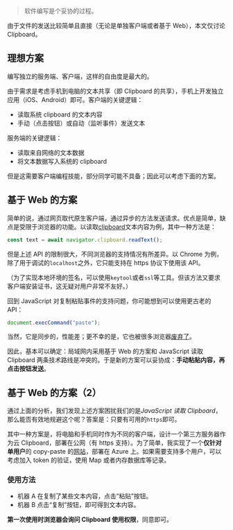 > 软件编写是个妥协的过程。

由于文件的发送比较简单且直接（无论是单独客户端或者基于 Web），本文仅讨论 Clipboard。

## 理想方案

编写独立的服务端、客户端，这样的自由度是最大的。

由于需求是考虑手机到电脑的文本共享（即 Clipboard 的共享），手机上开发独立应用（iOS、Android）即可。客户端的关键逻辑：

- 读取系统 clipboard 的文本内容
- 手动（点击按钮）或自动（监听事件）发送文本

服务端的关键逻辑：

- 读取来自网络的文本数据
- 将文本数据写入系统的 clipboard

但是这需要客户端编程技能，部分同学可能不具备；因此可以考虑下面的方案。

## 基于 Web 的方案

简单的说，通过网页取代原生客户端，通过异步的方法发送请求。优点是简单，缺点是受限于浏览器的功能。以读取[clipboard](https://developer.mozilla.org/en-US/docs/Mozilla/Add-ons/WebExtensions/Interact_with_the_clipboard)文本内容为例，其中一种方法是：

```js
const text = await navigator.clipboard.readText();
```

但是上述 API 的限制很大，不同浏览器的支持情况有所差异。以 Chrome 为例，除了用于调试的`localhost`之外，它只能支持在 https 协议下使用该 API。

（为了实现本地环境的签名，可以使用`keytool`或者`ssl`等工具。但该方法又要求客户端安装证书，这无疑对用户非常不友好。）

回到 JavaScript 对复制粘贴事件的支持问题，你可能想到可以使用更古老的 API：

```js
document.execCommand("paste");
```

当然，它是同步的，性能差；更不幸的是，它也被很多浏览器[废弃了](https://stackoverflow.com/questions/6969403/)。

因此，基本可以确定：局域网内采用基于 Web 的方案和 JavaScript 读取 Clipboard 两条技术路线是冲突的。于是新的方案可以妥协成：**手动粘贴内容，再点击按钮发送**。

## 基于 Web 的方案（2）

通过上面的分析，我们发现上述方案困扰我们的是*JavaScript 读取 Clipboard*，那么能否有效地规避这个呢？答案是：只要有可用的`https`即可。

其中一种方案是，将电脑和手机同时作为不同的客户端，设计一个第三方服务器作为云 Clipboard，部署在公网（有 https 支持）。为了简单，我实现了一个**仅针对单用户**的 copy-paste 的[网站](https://zp-spring.azurewebsites.net/)，部署在 Azure 上。如果需要支持多个用户，可以考虑加入 token 的验证，使用 Map 或者内存数据库等记录。

### 使用方法

- 机器 A 在复制了某些文本内容，点击“粘贴”按钮。
- 机器 B 点击“复制”按钮，即可得到文本内容。

**第一次使用时浏览器会询问 Clipboard 使用权限**，同意即可。